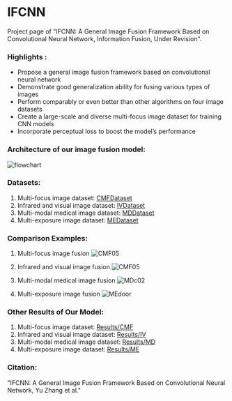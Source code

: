 # IFCNN
Project page of  "IFCNN: A General Image Fusion Framework Based on Convolutional Neural Network,  Information Fusion, Under Revision". 



### Highlights :

- Propose a general image fusion framework based on convolutional neural network
- Demonstrate good generalization ability for fusing various types of images
- Perform comparably or even better than other algorithms on four image datasets
- Create a large-scale and diverse multi-focus image dataset for training CNN models
- Incorporate perceptual loss to boost the model’s performance



### Architecture of our image fusion model:

![flowchart](https://github.com/uzeful/IFCNN/blob/master/flowchart.png)



### Datasets:

1. Multi-focus image dataset: [CMFDataset](https://github.com/uzeful/IFCNN/blob/master/Datasets/CMFDataset )
2. Infrared and visual image dataset: [IVDataset](https://github.com/uzeful/IFCNN/blob/master/Datasets/IVDataset)
3. Multi-modal medical image dataset: [MDDataset](https://github.com/uzeful/IFCNN/blob/master/Datasets/MDDataset)
4. Multi-exposure image dataset: [MEDataset](https://github.com/uzeful/IFCNN/blob/master/Datasets/MEDataset)



### Comparison Examples:

1. Multi-focus image fusion
![CMF05](https://github.com/uzeful/IFCNN/blob/master/Comparisons/CMF05.png)


2. Infrared and visual image fusion
![CMF05](https://github.com/uzeful/IFCNN/blob/master/Comparisons/IVroad.png)


3. Multi-modal medical image fusion
![MDc02](https://github.com/uzeful/IFCNN/blob/master/Comparisons/MDc02.png)


4. Multi-exposure image fusion
![MEdoor](https://github.com/uzeful/IFCNN/blob/master/Comparisons/MEdoor.png)



### Other Results of Our Model:

1. Multi-focus image dataset: [Results/CMF](https://github.com/uzeful/IFCNN/tree/master/Results/CMF)
2. Infrared and visual image dataset: [Results/IV](https://github.com/uzeful/IFCNN/tree/master/Results/IV)
3. Multi-modal medical image dataset: [Results/MD](https://github.com/uzeful/IFCNN/tree/master/Results/MDDataset)
4. Multi-exposure image dataset: [Results/ME](https://github.com/uzeful/IFCNN/tree/master/Results/ME)

### Citation:

"IFCNN: A General Image Fusion Framework Based on Convolutional Neural Network, Yu Zhang et al."
